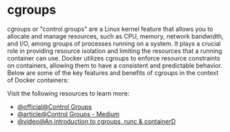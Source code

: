 # cgroups

cgroups or "control groups" are a Linux kernel feature that allows you to allocate and manage resources, such as CPU, memory, network bandwidth, and I/O, among groups of processes running on a system. It plays a crucial role in providing resource isolation and limiting the resources that a running container can use. Docker utilizes cgroups to enforce resource constraints on containers, allowing them to have a consistent and predictable behavior. Below are some of the key features and benefits of cgroups in the context of Docker containers:

Visit the following resources to learn more:

- [@official@Control Groups](https://www.docker.com/resources/what-container/#control-groups)
- [@article@Control Groups - Medium](https://medium.com/@furkan.turkal/how-does-docker-actually-work-the-hard-way-a-technical-deep-diving-c5b8ea2f0422)
- [@video@An introduction to cgroups, runc & containerD](https://www.youtube.com/watch?v=u1LeMndEk70)
